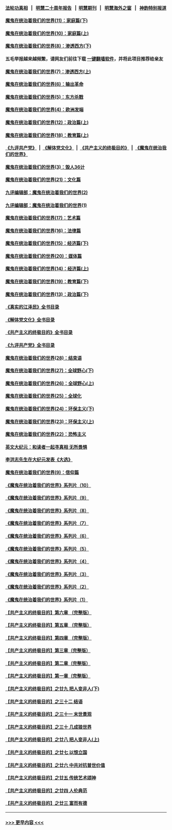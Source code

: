 #### [法轮功真相](https://github.com/gfw-breaker/truth/blob/master/README.md?t=0) &nbsp;&nbsp;|&nbsp;&nbsp; [明慧二十周年报告](https://github.com/gfw-breaker/mh-reports/blob/master/README.md?t=0) &nbsp;&nbsp;|&nbsp;&nbsp;[明慧期刊](https://github.com/gfw-breaker/mh-qikan) &nbsp;&nbsp;|&nbsp;&nbsp; [明慧海外之窗](https://github.com/gfw-breaker/mh-news/blob/master/README.md?t=0) &nbsp;&nbsp;|&nbsp;&nbsp; [神韵特别报道](https://github.com/gfw-breaker/mh-news/blob/master/shenyun.md?t=0)
#### [魔鬼在统治着我们的世界(11)：家庭篇(下)](../pages/nsc422/n10440961.md?t=12230643) 
#### [魔鬼在统治着我们的世界(10)：家庭篇(上)](../pages/nsc422/n10435448.md?t=12230643) 
#### [魔鬼在统治着我们的世界(8)：渗透西方(下)](../pages/nsc422/n10429603.md?t=12230643) 
#### 五毛举报越来越频繁，请网友们前往下载 [一键翻墙软件](https://github.com/gfw-breaker/ssr-accounts)，并将此项目推荐给亲友
#### [魔鬼在统治着我们的世界(7)：渗透西方(上)](../pages/nsc422/n10426013.md?t=12230643) 
#### [魔鬼在统治着我们的世界(6)：输出革命](../pages/nsc422/n10421536.md?t=12230643) 
#### [魔鬼在统治着我们的世界(5)：东方杀戮](../pages/nsc422/n10417707.md?t=12230643) 
#### [魔鬼在统治着我们的世界(4)：欧洲发端](../pages/nsc422/n10414890.md?t=12230643) 
#### [魔鬼在统治着我们的世界(12)：政治篇(上)](../pages/nsc422/n10444576.md?t=12230643) 
#### [魔鬼在统治着我们的世界(18)：教育篇(上)](../pages/nsc422/n10526970.md?t=12230643) 
#### [《九评共产党》](https://github.com/begood0513/9ping.md/blob/master/README.md) &nbsp;|&nbsp; [《解体党文化》](../../../../jtdwh.md/blob/master/README.md)  &nbsp;|&nbsp; [《共产主义的终极目的》](../../../../gczydzjmd.md/blob/master/README.md) &nbsp;|&nbsp; [《魔鬼在统治我们的世界》](../../../../mgztzwmdsj.md/blob/master/README.md) 
#### [魔鬼在统治着我们的世界(3)：毁人36计](../pages/nsc422/n10411583.md?t=12230643) 
#### [魔鬼在统治着我们的世界(21)：文化篇](../pages/nsc422/n10597706.md?t=12230643) 
#### [九评编辑部：魔鬼在统治着我们的世界(2)](../pages/nsc422/n10410036.md?t=12230643) 
#### [九评编辑部：魔鬼在统治着我们的世界(1)](../pages/nsc422/n10406825.md?t=12230643) 
#### [魔鬼在统治着我们的世界(17)：艺术篇](../pages/nsc422/n10499093.md?t=12230643) 
#### [魔鬼在统治着我们的世界(16)：法律篇](../pages/nsc422/n10485969.md?t=12230643) 
#### [魔鬼在统治着我们的世界(15)：经济篇(下)](../pages/nsc422/n10469975.md?t=12230643) 
#### [魔鬼在统治着我们的世界(20)：媒体篇](../pages/nsc422/n10586579.md?t=12230643) 
#### [魔鬼在统治着我们的世界(14)：经济篇(上)](../pages/nsc422/n10457370.md?t=12230643) 
#### [魔鬼在统治着我们的世界(19)：教育篇(下)](../pages/nsc422/n10564808.md?t=12230643) 
#### [魔鬼在统治着我们的世界(13)：政治篇(下)](../pages/nsc422/n10448270.md?t=12230643) 
#### [《真实的江泽民》全书目录](../pages/nsc422/n13721399.md?t=12230643) 
#### [《解体党文化》全书目录](../pages/nsc422/n13721157.md?t=12230643) 
#### [《共产主义的终极目的》全书目录](../pages/nsc422/n13721048.md?t=12230643) 
#### [《九评共产党》全书目录](../pages/nsc422/n13708085.md?t=12230643) 
#### [魔鬼在统治着我们的世界(28)：结束语](../pages/nsc422/n10936246.md?t=12230643) 
#### [魔鬼在统治着我们的世界(27)：全球野心(下)](../pages/nsc422/n10928319.md?t=12230643) 
#### [魔鬼在统治着我们的世界(26)：全球野心(上)](../pages/nsc422/n10900318.md?t=12230643) 
#### [魔鬼在统治着我们的世界(25)：全球化](../pages/nsc422/n10788205.md?t=12230643) 
#### [魔鬼在统治着我们的世界(24)：环保主义(下)](../pages/nsc422/n10695307.md?t=12230643) 
#### [魔鬼在统治着我们的世界(23)：环保主义(上)](../pages/nsc422/n10688613.md?t=12230643) 
#### [魔鬼在统治着我们的世界(22)：恐怖主义](../pages/nsc422/n10614727.md?t=12230643) 
#### [英文大纪元：和读者一起寻真相 无所畏惧](../pages/nsc422/n12542027.md?t=12230643) 
#### [李洪志先生在大纪元发表《大选》](../pages/nsc422/n12534746.md?t=12230643) 
#### [魔鬼在统治着我们的世界(9)：信仰篇](../pages/nsc422/n10432159.md?t=12230643) 
#### [《魔鬼在统治着我们的世界》系列片（10）](../pages/nsc422/n12292670.md?t=12230643) 
#### [《魔鬼在统治着我们的世界》系列片（9）](../pages/nsc422/n12290859.md?t=12230643) 
#### [《魔鬼在统治着我们的世界》系列片（8）](../pages/nsc422/n12287445.md?t=12230643) 
#### [《魔鬼在统治着我们的世界》系列片（7）](../pages/nsc422/n12283425.md?t=12230643) 
#### [《魔鬼在统治着我们的世界》系列片（6）](../pages/nsc422/n12282314.md?t=12230643) 
#### [《魔鬼在统治着我们的世界》系列片（5）](../pages/nsc422/n12281419.md?t=12230643) 
#### [《魔鬼在统治着我们的世界》系列片（4）](../pages/nsc422/n12274024.md?t=12230643) 
#### [《魔鬼在统治着我们的世界》系列片（3）](../pages/nsc422/n12271322.md?t=12230643) 
#### [《魔鬼在统治着我们的世界》系列片（2）](../pages/nsc422/n12269049.md?t=12230643) 
#### [《魔鬼在统治着我们的世界》系列片（1）](../pages/nsc422/n12267575.md?t=12230643) 
#### [【共产主义的终极目的】第六章 （完整版）](../pages/nsc422/n11428913.md?t=12230643) 
#### [【共产主义的终极目的】第五章 （完整版）](../pages/nsc422/n11428912.md?t=12230643) 
#### [【共产主义的终极目的】第四章 （完整版）](../pages/nsc422/n11428907.md?t=12230643) 
#### [【共产主义的终极目的】第三章（完整版）](../pages/nsc422/n11428848.md?t=12230643) 
#### [【共产主义的终极目的】第二章（完整版）](../pages/nsc422/n11428831.md?t=12230643) 
#### [【共产主义的终极目的】第一章（完整版）](../pages/nsc422/n11417651.md?t=12230643) 
#### [【共产主义的终极目的】之廿九 把人变非人(下)](../pages/nsc422/n11344140.md?t=12230643) 
#### [【共产主义的终极目的】之三十二 结语](../pages/nsc422/n11360535.md?t=12230643) 
#### [【共产主义的终极目的】之三十一 末世景观](../pages/nsc422/n11351129.md?t=12230643) 
#### [【共产主义的终极目的】之三十 几成狼世界](../pages/nsc422/n11348280.md?t=12230643) 
#### [【共产主义的终极目的】之廿八 把人变非人(上)](../pages/nsc422/n11340492.md?t=12230643) 
#### [【共产主义的终极目的】之廿七 以恨立国](../pages/nsc422/n11336944.md?t=12230643) 
#### [【共产主义的终极目的】之廿六 中共对抗普世价值](../pages/nsc422/n11324785.md?t=12230643) 
#### [【共产主义的终极目的】之廿五 传统艺术颂神](../pages/nsc422/n11296396.md?t=12230643) 
#### [【共产主义的终极目的】之廿四 人伦典范](../pages/nsc422/n11296397.md?t=12230643) 
#### [【共产主义的终极目的】之廿三 富而有德](../pages/nsc422/n11283598.md?t=12230643) 

----
#### [ >>> 更早内容 <<< ](../indexes/nsc422-earlier.md)
